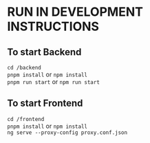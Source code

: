 <h1>RUN IN DEVELOPMENT INSTRUCTIONS</h1>

<h2>To start Backend</h2>
<code>cd /backend</code> </br>
<code>pnpm install</code> or <code>npm install</code> </br>
<code>pnpm run start</code> or <code>npm run start</code>

<h2>To start Frontend</h2>
<code>cd /frontend</code></br>
<code>pnpm install</code> or <code>npm install</code></br>
<code>ng serve --proxy-config proxy.conf.json</code>
